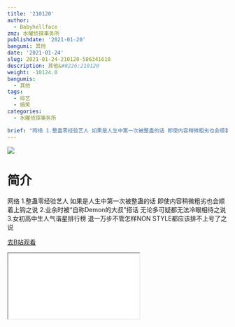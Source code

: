 ```yaml
---
title: '210120'
author:
  - Babyhellface
zmz: 水曜侦探事务所
publishdate: '2021-01-20'
bangumi: 其他
date: '2021-01-24'
slug: 2021-01-24-210120-586341610
description: 其他&#8226;210120
weight: -10124.0
bangumis:
  - 其他
tags:
  - 综艺
  - 搞笑
categories:
  - 水曜侦探事务所

brief: "网络 1.整蛊零经验艺人 如果是人生中第一次被整蛊的话 即使内容稍微粗劣也会顺着上钩之说 2.业余时被“自称Demon的大叔”搭话 无论多可疑都无法冷眼相待之说 3.女初高中生人气谐星排行榜 退一万步不管怎样NON STYLE都应该排不上号了之说"
---
```

![](https://raw.githubusercontent.com/tcgriffith/owaraisite/master/static/tmpimg/a1f801715fde2c6fd98514bcd3cdc4816176e8d0.jpg.480.jpg)
# 简介  
网络
1.整蛊零经验艺人 如果是人生中第一次被整蛊的话 即使内容稍微粗劣也会顺着上钩之说
2.业余时被“自称Demon的大叔”搭话 无论多可疑都无法冷眼相待之说
3.女初高中生人气谐星排行榜 退一万步不管怎样NON STYLE都应该排不上号了之说  

[去B站观看](https://www.bilibili.com/video/av586341610/)
<div class ="resp-container"><iframe class="testiframe" src="//player.bilibili.com/player.html?aid=586341610"", scrolling="no", allowfullscreen="true" > </iframe></div> 
